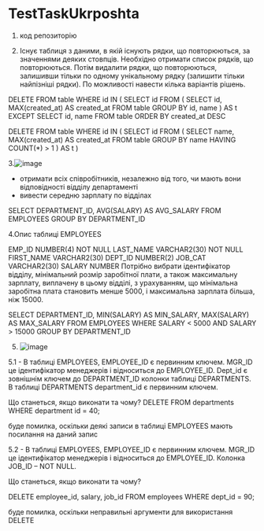 # TestTaskUkrposhta
1. код репозиторію

2. Існує таблиця з даними, в якій існують рядки, що повторюються, за значеннями деяких стовпців.
Необхідно отримати список рядків, що повторюються.
Потім видалити рядки, що повторюються, залишивши тільки по одному унікальному  рядку (залишити тільки найпізніші рядки).
По можливості навести кілька варіантів рішень.

DELETE
FROM table
  WHERE id IN (
    SELECT id
    FROM (
      SELECT id, MAX(created_at) AS created_at
      FROM table
      GROUP BY id, name
      ) AS t
  EXCEPT
    SELECT id, name
    FROM table
    ORDER BY created_at DESC

DELETE
FROM table
  WHERE id IN (
    SELECT id
    FROM (
      SELECT name, MAX(created_at) AS created_at
      FROM table
      GROUP BY name
      HAVING COUNT(*) > 1
        ) AS t
    )

3.![image](https://github.com/ArcKos00/TestTaskUkrposhta/assets/105163313/9a4127bc-c427-4147-b087-3b6a3107a39a)

- отримати всіх співробітників, незалежно від того, чи мають вони відповідності відділу
департаменті
- вивести середню зарплату по відділах

SELECT DEPARTMENT_ID, AVG(SALARY) AS AVG_SALARY
   FROM EMPLOYEES
   GROUP BY DEPARTMENT_ID


4.Опис таблиці EMPLOYEES

EMP_ID             NUMBER(4) NOT NULL
LAST_NAME   VARCHAR2(30) NOT NULL
FIRST_NAME  VARCHAR2(30)
DEPT_ID           NUMBER(2)
JOB_CAT          VARCHAR2(30)
SALARY            NUMBER
Потрібно вибрати ідентифікатор відділу, мінімальний розмір заробітної плати, а також максимальну зарплату, виплачену в цьому відділі, з урахуванням, що мінімальна заробітна плата становить менше 5000, і максимальна зарплата більша, ніж 15000.

SELECT DEPARTMENT_ID, MIN(SALARY) AS MIN_SALARY, MAX(SALARY) AS MAX_SALARY
FROM EMPLOYEES
WHERE SALARY < 5000 AND SALARY > 15000
GROUP BY DEPARTMENT_ID

5. ![image](https://github.com/ArcKos00/TestTaskUkrposhta/assets/105163313/a3512e6c-561b-482a-86d1-5e69ae661656)

5.1 - В таблиці EMPLOYEES, EMPLOYEE_ID є первинним ключем.
MGR_ID це ідентифікатор менеджерів і відноситься до EMPLOYEE_ID.
Dept_id є зовнішнім ключем до DEPARTMENT_ID колонки таблиці DEPARTMENTS.
В таблиці DEPARTMENTS department_id є первинним ключем.

Що станеться, якщо виконати та чому?
 DELETE
 FROM departments
 WHERE department id = 40;

буде помилка, оскільки деякі записи в таблиці EMPLOYEES мають посилання на даний запис

5.2 - В таблиці EMPLOYEES, EMPLOYEE_ID є первинним ключем.
MGR_ID це ідентифікатор менеджерів і відноситься до EMPLOYEE_ID.
Колонка JOB_ID – NOT NULL.

Що станеться, якщо виконати та чому?

DELETE employee_id, salary, job_id
FROM employees
            WHERE dept_id = 90;

буде помилка, оскільки неправильні аргументи для використання DELETE





